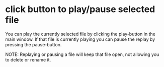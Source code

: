 # click button to play/pause selected file
You can play the currently selected file by clicking the play-button in the main window.
If that file is currently playing you can pause the replay by pressing the pause-button.

NOTE: Replaying or pausing a file will keep that file open, not allowing you to delete or rename it.
